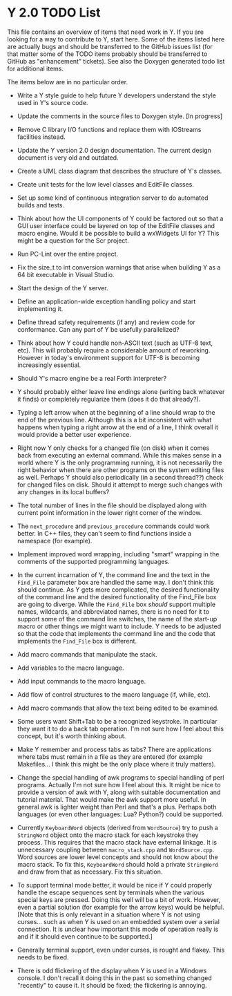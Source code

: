 
Y 2.0 TODO List
===============

This file contains an overview of items that need work in Y. If you are looking for a way to
contribute to Y, start here. Some of the items listed here are actually bugs and should be
transferred to the GitHub issues list (for that matter some of the TODO items probably should be
transferred to GitHub as "enhancement" tickets). See also the Doxygen generated todo list for
additional items.

The items below are in no particular order.

+ Write a Y style guide to help future Y developers understand the style used in Y's source
  code.

+ Update the comments in the source files to Doxygen style. [In progress]

+ Remove C library I/O functions and replace them with IOStreams facilities instead.

+ Update the Y version 2.0 design documentation. The current design document is very old and
  outdated.

+ Create a UML class diagram that describes the structure of Y's classes.

+ Create unit tests for the low level classes and EditFile classes.

+ Set up some kind of continuous integration server to do automated builds and tests.

+ Think about how the UI components of Y could be factored out so that a GUI user interface
  could be layered on top of the EditFile classes and macro engine. Would it be possible to
  build a wxWidgets UI for Y? This might be a question for the Scr project.

+ Run PC-Lint over the entire project.

+ Fix the size_t to int conversion warnings that arise when building Y as a 64 bit executable in
  Visual Studio.

+ Start the design of the Y server.

+ Define an application-wide exception handling policy and start implementing it.

+ Define thread safety requirements (if any) and review code for conformance. Can any part of Y
  be usefully parallelized?

+ Think about how Y could handle non-ASCII text (such as UTF-8 text, etc). This will probably
  require a considerable amount of reworking. However in today's environment support for UTF-8
  is becoming increasingly essential.

+ Should Y's macro engine be a real Forth interpreter?

+ Y should probably either leave line endings alone (writing back whatever it finds) or
  completely regularize them (does it do that already?).

+ Typing a left arrow when at the beginning of a line should wrap to the end of the previous
  line. Although this is a bit inconsistent with what happens when typing a right arrow at
  the end of a line, I think overall it would provide a better user experience.

+ Right now Y only checks for a changed file (on disk) when it comes back from executing an
  external command. While this makes sense in a world where Y is the only programming running,
  it is not necessarily the right behavior when there are other programs on the system editing
  files as well. Perhaps Y should also periodically (in a second thread??) check for changed
  files on disk. Should it attempt to merge such changes with any changes in its local buffers?

+ The total number of lines in the file should be displayed along with current point information
  in the lower right corner of the window.

+ The `next_procedure` and `previous_procedure` commands could work better. In C++ files, they
  can't seem to find functions inside a namespace (for example).

+ Implement improved word wrapping, including "smart" wrapping in the comments of the supported
  programming languages.

+ In the current incarnation of Y, the command line and the text in the `Find_File` parameter
  box are handled the same way. I don't think this should continue. As Y gets more complicated,
  the desired functionality of the command line and the desired functionality of the Find_File
  box are going to diverge. While the `Find_File` box *should* support multiple names,
  wildcards, and abbreviated names, there is no need for it to support some of the command line
  switches, the name of the start-up macro or other things we might want to include. Y needs to
  be adjusted so that the code that implements the command line and the code that implements the
  `Find_File` box is different.

+ Add macro commands that manipulate the stack.

+ Add variables to the macro language.

+ Add input commands to the macro language.

+ Add flow of control structures to the macro language (if, while, etc).

+ Add macro commands that allow the text being edited to be examined.

+ Some users want Shift+Tab to be a recognized keystroke. In particular they want it to do a
  back tab operation. I'm not sure how I feel about this concept, but it's worth thinking about.

+ Make Y remember and process tabs as tabs? There are applications where tabs must remain in a
  file as they are entered (for example Makefiles... I think this might be the only place where
  it truly matters).

+ Change the special handling of awk programs to special handling of perl programs. Actually I'm
  not sure how I feel about this. It might be nice to provide a version of awk with Y, along
  with suitable documentation and tutorial material. That would make the awk support more
  useful. In general awk is lighter weight than Perl and that's a plus. Perhaps both languages
  (or even other languages: Lua? Python?) could be supported.

+ Currently `KeyboardWord` objects (derived from `WordSource`) try to push a `StringWord` object
  onto the macro stack for each keystroke they process. This requires that the macro stack have
  external linkage. It is unnecessary coupling between `macro_stack.cpp` and `WordSource.cpp`.
  Word sources are lower level concepts and should not know about the macro stack. To fix this,
  `KeyboardWord` should hold a private `StringWord` and draw from that as necessary. Fix this
  situation.

+ To support terminal mode better, it would be nice if Y could properly handle the escape
  sequences sent by terminals when the various special keys are pressed. Doing this well will be
  a bit of work. However, even a partial solution (for example for the arrow keys) would be
  helpful. [Note that this is only relevant in a situation where Y is not using curses... such
  as when Y is used on an embedded system over a serial connection. It is unclear how important
  this mode of operation really is and if it should even continue to be supported.]

+ Generally terminal support, even under curses, is rought and flakey. This needs to be fixed.

+ There is odd flickering of the display when Y is used in a Windows console. I don't recall it
  doing this in the past so something changed "recently" to cause it. It should be fixed; the
  flickering is annoying.
